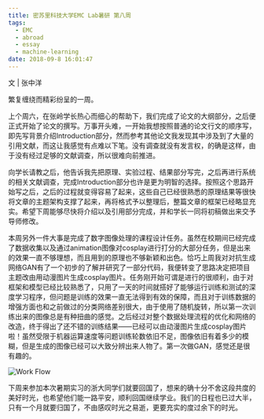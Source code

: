```yaml
---
title: 密苏里科技大学EMC Lab暑研 第八周
tags:
  - EMC
  - abroad
  - essay
  - machine-learning
date: 2018-09-8 16:01:47
---
```



文 | 张中洋

繁复缠绕而精彩纷呈的一周。

上个周六，在张岭学长热心而细心的帮助下，我们完成了论文的大纲部分，之后便正式开始了论文的撰写。万事开头难，一开始我想按照普通的论文行文的顺序写，即先写背景介绍Introduction部分，然而参考其他论文我发现其中涉及到了大量的引用文献，而这让我感觉有点难以下笔。没有调查就没有发言权，的确是这样，由于没有经过足够的文献调查，所以很难向前推进。

向学长请教之后，他告诉我先把原理、实验过程、结果部分写完，之后再进行系统的相关文献调查，完成Introduction部分也许是更为明智的选择。按照这个思路开始写之后，之后的过程就变得容易了起来，这些自己已经很熟悉的原理结果等很快将文章的主题架构支撑了起来，再将格式予以整理后，整篇文章的框架已经略显充实。希望下周能够尽快将介绍以及引用部分完成，并和学长一同将初稿做出来交予导师修改。

本周另外一件大事是完成了数字图像处理的课程设计任务。虽然在校期间已经完成了数据收集以及通过animation图像对cosplay进行打分的大部分任务，但是出来的效果一直不够理想，而且用到的原理也不够新颖和出色。恰巧上周我对对抗生成网络GAN有了一个初步的了解并研究了一部分代码，我便转变了思路决定把项目主题改由用动漫图片生成cosplay图片。任务刚开始可谓是进行的很顺利，由于对框架和模型已经比较熟悉了，只用了一天的时间就搭好了能够运行训练和测试的深度学习程序，但问题是训练的效果一直无法得到有效的保障，而且对于训练数据的增强方面也和之前做过的分类网络差别很大，由于使用了随机旋转，所以第一次训练出来的图像总是有种扭曲的感觉。之后经过对整个数据处理流程的优化和网络的改造，终于得出了还不错的训练结果——已经可以由动漫图片生成cosplay图片啦！虽然受限于机器运算速度等问题训练轮数依旧不足，图像依旧有着多少的模糊，但是生成的图像已经可以大致分辨出来人物了。第一次做GAN，感觉还是很有趣的。

![Work Flow](006tNc79ly1fvawrm7yk5j31841tg45o.jpg)

下周来参加本次暑期实习的浙大同学们就要回国了，想来的确十分不舍这段共度的美好时光，也希望他们能一路平安，顺利回国继续学业。我们的日程也已过大半，只有一个月就要归国了，不由感叹时光之易逝，更要充实的度过余下的时光。